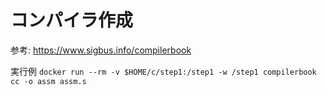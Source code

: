 コンパイラ作成
===
参考: https://www.sigbus.info/compilerbook

実行例
`docker run --rm -v $HOME/c/step1:/step1 -w /step1 compilerbook cc -o assm assm.s`